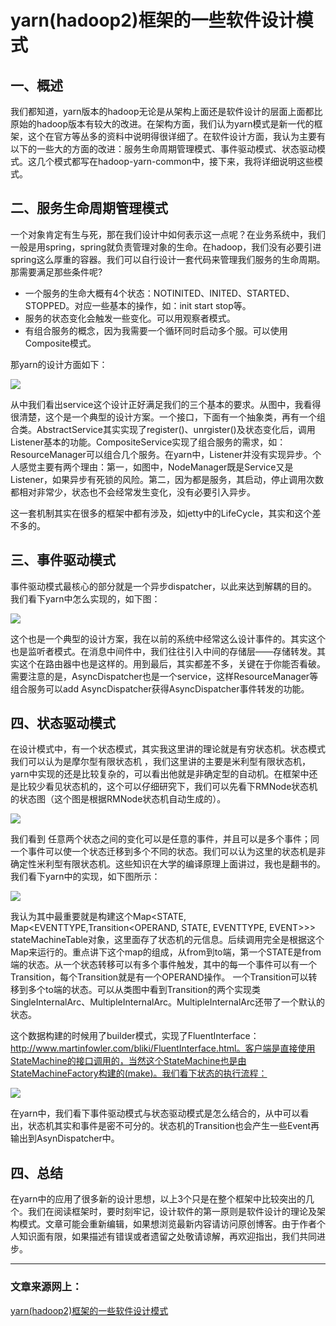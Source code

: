 # yarn(hadoop2)框架的一些软件设计模式 #

## 一、概述 ##

我们都知道，yarn版本的hadoop无论是从架构上面还是软件设计的层面上面都比原始的hadoop版本有较大的改进。在架构方面，我们认为yarn模式是新一代的框架，这个在官方等丛多的资料中说明得很详细了。在软件设计方面，我认为主要有以下的一些大的方面的改进：服务生命周期管理模式、事件驱动模式、状态驱动模式。这几个模式都写在hadoop-yarn-common中，接下来，我将详细说明这些模式。

## 二、服务生命周期管理模式 ##

一个对象肯定有生与死，那在我们设计中如何表示这一点呢？在业务系统中，我们一般是用spring，spring就负责管理对象的生命。在hadoop，我们没有必要引进spring这么厚重的容器。我们可以自行设计一套代码来管理我们服务的生命周期。那需要满足那些条件呢?

- 一个服务的生命大概有4个状态：NOTINITED、INITED、STARTED、STOPPED。对应一些基本的操作，如：init start stop等。
- 服务的状态变化会触发一些变化。可以用观察者模式。
- 有组合服务的概念，因为我需要一个循环同时启动多个服。可以使用Composite模式。

那yarn的设计方面如下：

![](https://raw.githubusercontent.com/loull521/hadoop-yarn-src-read/master/raw/pictures/designpattren/service.jpg)

从中我们看出service这个设计正好满足我们的三个基本的要求。从图中，我看得很清楚，这个是一个典型的设计方案。一个接口，下面有一个抽象类，再有一个组合类。AbstractService其实实现了register()、unrgister()及状态变化后，调用Listener基本的功能。CompositeService实现了组合服务的需求，如：ResourceManager可以组合几个服务。在yarn中，Listener并没有实现异步。个人感觉主要有两个理由：第一，如图中，NodeManager既是Service又是Listener，如果异步有死锁的风险。第二，因为都是服务，其启动，停止调用次数都相对非常少，状态也不会经常发生变化，没有必要引入异步。

这一套机制其实在很多的框架中都有涉及，如jetty中的LifeCycle，其实和这个差不多的。

## 三、事件驱动模式 ##

事件驱动模式最核心的部分就是一个异步dispatcher，以此来达到解耦的目的。我们看下yarn中怎么实现的，如下图：

![](https://github.com/loull521/hadoop-yarn-src-read/raw/master/raw/pictures/designpattren/event.jpg)

这个也是一个典型的设计方案，我在以前的系统中经常这么设计事件的。其实这个也是监听者模式。在消息中间件中，我们往往引入中间的存储层——存储转发。其实这个在路由器中也是这样的。用到最后，其实都差不多，关键在于你能否看破。
需要注意的是，AsyncDispatcher也是一个service，这样ResourceManager等组合服务可以add AsyncDispatcher获得AsyncDispatcher事件转发的功能。

## 四、状态驱动模式 ##

在设计模式中，有一个状态模式，其实我这里讲的理论就是有穷状态机。状态模式我们可以认为是摩尔型有限状态机 ，我们这里讲的主要是米利型有限状态机， yarn中实现的还是比较复杂的，可以看出他就是非确定型的自动机。在框架中还是比较少看见状态机的，这个可以仔细研究下，我们可以先看下RMNode状态机的状态图（这个图是根据RMNode状态机自动生成的）。

![](https://github.com/loull521/hadoop-yarn-src-read/raw/master/raw/pictures/designpattren/state.jpg)

我们看到 任意两个状态之间的变化可以是任意的事件，并且可以是多个事件；同一个事件可以使一个状态迁移到多个不同的状态。我们可以认为这里的状态机是非确定性米利型有限状态机。这些知识在大学的编译原理上面讲过，我也是翻书的。我们看下yarn中的实现，如下图所示：

![](https://github.com/loull521/hadoop-yarn-src-read/raw/master/raw/pictures/designpattren/statemachine.jpg)

我认为其中最重要就是构建这个Map<STATE, Map<EVENTTYPE,Transition<OPERAND, STATE, EVENTTYPE, EVENT>>> stateMachineTable对象，这里面存了状态机的元信息。后续调用完全是根据这个Map来运行的。重点讲下这个map的组成，从from到to端，第一个STATE是from端的状态。从一个状态转移可以有多个事件触发，其中的每一个事件可以有一个Transition，每个Transition就是有一个OPERAND操作。
一个Transition可以转移到多个to端的状态。可以从类图中看到Transition的两个实现类SingleInternalArc、MultipleInternalArc。MultipleInternalArc还带了一个默认的状态。

这个数据构建的时候用了builder模式，实现了FluentInterface： http://www.martinfowler.com/bliki/FluentInterface.html。客户端是直接使用StateMachine的接口调用的，当然这个StateMachine也是由StateMachineFactory构建的(make)。我们看下状态的执行流程：

![](https://github.com/loull521/hadoop-yarn-src-read/raw/master/raw/pictures/designpattren/statework.jpg)

在yarn中，我们看下事件驱动模式与状态驱动模式是怎么结合的，从中可以看出，状态机其实和事件是密不可分的。状态机的Transition也会产生一些Event再输出到AsynDispatcher中。

## 四、总结 ##

在yarn中的应用了很多新的设计思想，以上3个只是在整个框架中比较突出的几个。我们在阅读框架时，要时刻牢记，设计软件的第一原则是软件设计的理论及架构模式。文章可能会重新编辑，如果想浏览最新内容请访问原创博客。由于作者个人知识面有限，如果描述有错误或者遗留之处敬请谅解，再欢迎指出，我们共同进步。

----------

### 文章来源网上： ###

[yarn(hadoop2)框架的一些软件设计模式](http://blog.csdn.net/bxyz1203/article/details/8128989)
